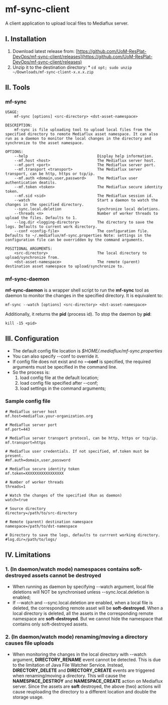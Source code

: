 # mf-sync-client
A client application to upload local files to Mediaflux server.

## I. Installation

  1. Download latest release from: [https://github.com/UoM-ResPlat-DevOps/mf-sync-client/releases](https://github.com/UoM-ResPlat-DevOps/mf-sync-client/releases)
  2. Unzip it to the destination directory:
    * ```cd opt; sudo unzip ~/Downloads/mf-sync-client-x.x.x.zip```

## II. Tools

### mf-sync

```
USAGE:
    mf-sync [options] <src-directory> <dst-asset-namespace>

DESCRIPTION:
    mf-sync is file uploading tool to upload local files from the specified directory to remote Mediaflux asset namespace. It can also run as a daemon to monitor the local changes in the directory and synchronize to the asset namespace.

OPTIONS:
    --help                               Display help information.
    --mf.host <host>                     The Mediaflux server host.
    --mf.port <port>                     The Mediaflux server port.
    --mf.transport <transport>           The Mediaflux server transport, can be http, https or tcp/ip.
    --mf.auth <domain,user,password>     The Mediaflux user authentication deatils.
    --mf.token <token>                   The Mediaflux secure identity token.
    --mf.sid <sid>                       The Mediaflux session id.
    --watch                              Start a daemon to watch the changes in the specified directory.
    --sync.local.deletion                Synchronize local deletions.
    --threads <n>                        Number of worker threads to upload the files. Defaults to 1.
    --log.dir <logging-directory>        The directory to save the logs. Defaults to current work directory.
    --conf <config-file>                 The configuration file. Defaults to ~/.mediaflux/mf-sync.properties Note: settings in the configuration file can be overridden by the command arguments.

POSITIONAL ARGUMENTS:
    <src-directory>                      The local directory to upload/synchronize from.
    <dst-asset-namespace>                The remote (parent) destination asset namespace to upload/synchronize to.
```

### mf-sync-daemon

**mf-sync-daemon** is a wrapper shell script to run the **mf-sync** tool as daemon to monitor the changes in the specified directory. It is equivalent to:

```
mf-sync --watch [options] <src-directory> <dst-asset-namespace>
```

Additionally, it returns the **pid** (process id). To stop the daemon by **pid**:

```
kill -15 <pid>
```

## III. Configuration

  * The default config file location is *$HOME/.mediaflux/mf-sync.properties*
  * You can also specify --conf <config-file> to override it.
  * If config file does not exist and no **--conf** is specified, the required arguments must be specified in the command line.
  * So the process is: 
    1. load config file at the default location;
    2. load config file specified after --conf;
    3. load settings in the command arguments;
 
 ### Sample config file
 ```shell
 # Mediaflux server host
mf.host=mediaflux.your-organization.org

# Mediaflux server port
mf.port=443

# Mediaflux server transport protocol, can be http, https or tcp/ip.
mf.transport=https

# Mediaflux user credentials. If not specified, mf.token must be present.
#mf.auth=domain,user,password

# Mediaflux secure identity token
mf.token=XXXXXXXXXXXXXXXXX

# Number of worker threads
threads=1

# Watch the changes of the specified (Run as daemon)
watch=true

# Source directory
directory=/path/to/src-directory

# Remote (parent) destination namespace
namespace=/path/to/dst-namespace

# Directory to save the logs, defaults to currrent working directory.
#log.dir=/path/to/logs/

 ```

## IV. Limitations

### 1. (In daemon/watch mode) namespaces contains soft-destroyed assets cannot be destroyed
  * When running as daemon by specifying --watch argument, local file deletions will NOT be synchronised unless --sync.local.deletion is enabled;
  * If --watch and --sync.local.deletion are enabled, when a local file is deleted, the corresponding remote asset will be **soft-destroyed**. When a local directory is deleted, all the assets in the corresponding remote namespace are **soft-destroyed**. But we cannot hide the namespace that contains only soft-destroyed assets.

### 2. (In daemon/watch mode) renaming/moving a directory causes file uploads
  * When monitoring the changes in the local directory with --watch argument, **DIRECTORY_RENAME** event cannot be detected. This is due to the limitation of Java File Watcher Service. Instead, **DIRECTORY_DELETE** and **DIRECTORY_CREATE** events are triggered when renaming/moving a directory. This will cause the **NAMESPACE_DESTROY** and **NAMESPACE_CREATE** action on Mediaflux server. Since the assets are **soft** destroyed, the above (two) actions will cause reuploading the directory to a different location and double the storage usage.
